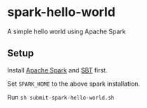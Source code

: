 # spark-hello-world
A simple hello world using Apache Spark

## Setup

Install [Apache Spark](https://spark.apache.org/downloads.html) and [SBT](http://www.scala-sbt.org/release/tutorial/Setup.html) first.

Set `SPARK_HOME` to the above spark installation.

Run `sh submit-spark-hello-world.sh`
